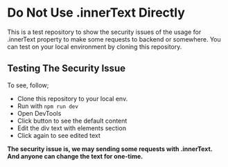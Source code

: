 # Do Not Use .innerText Directly

This is a test repository to show the security issues of the usage for .innerText property to make some requests to backend or somewhere. You can test on your local environment by cloning this repository.

## Testing The Security Issue

To see, follow; 

- Clone this repository to your local env. 
- Run with ``npm run dev``
- Open DevTools
- Click button to see the default content
- Edit the div text with elements section
- Click again to see edited text

<strong>The security issue is, we may sending some requests with .innerText. And anyone can change the text for one-time.</strong>